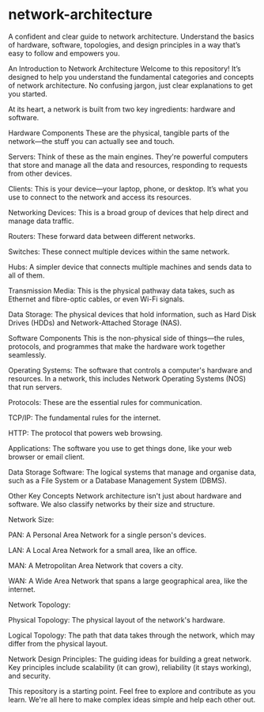 # network-architecture
A confident and clear guide to network architecture. Understand the basics of hardware, software, topologies, and design principles in a way that’s easy to follow and empowers you.

An Introduction to Network Architecture
Welcome to this repository! It’s designed to help you understand the fundamental categories and concepts of network architecture. No confusing jargon, just clear explanations to get you started.

At its heart, a network is built from two key ingredients: hardware and software.

Hardware Components
These are the physical, tangible parts of the network—the stuff you can actually see and touch.

Servers: Think of these as the main engines. They're powerful computers that store and manage all the data and resources, responding to requests from other devices.

Clients: This is your device—your laptop, phone, or desktop. It’s what you use to connect to the network and access its resources.

Networking Devices: This is a broad group of devices that help direct and manage data traffic.

Routers: These forward data between different networks.

Switches: These connect multiple devices within the same network.

Hubs: A simpler device that connects multiple machines and sends data to all of them.

Transmission Media: This is the physical pathway data takes, such as Ethernet and fibre-optic cables, or even Wi-Fi signals.

Data Storage: The physical devices that hold information, such as Hard Disk Drives (HDDs) and Network-Attached Storage (NAS).

Software Components
This is the non-physical side of things—the rules, protocols, and programmes that make the hardware work together seamlessly.

Operating Systems: The software that controls a computer's hardware and resources. In a network, this includes Network Operating Systems (NOS) that run servers.

Protocols: These are the essential rules for communication.

TCP/IP: The fundamental rules for the internet.

HTTP: The protocol that powers web browsing.

Applications: The software you use to get things done, like your web browser or email client.

Data Storage Software: The logical systems that manage and organise data, such as a File System or a Database Management System (DBMS).

Other Key Concepts
Network architecture isn't just about hardware and software. We also classify networks by their size and structure.

Network Size:

PAN: A Personal Area Network for a single person's devices.

LAN: A Local Area Network for a small area, like an office.

MAN: A Metropolitan Area Network that covers a city.

WAN: A Wide Area Network that spans a large geographical area, like the internet.

Network Topology:

Physical Topology: The physical layout of the network's hardware.

Logical Topology: The path that data takes through the network, which may differ from the physical layout.

Network Design Principles: The guiding ideas for building a great network. Key principles include scalability (it can grow), reliability (it stays working), and security.

This repository is a starting point. Feel free to explore and contribute as you learn. We're all here to make complex ideas simple and help each other out.
